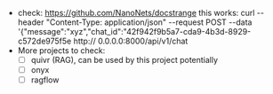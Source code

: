 - check: https://github.com/NanoNets/docstrange
this works:
curl --header "Content-Type: application/json"   --request POST   --data '{"message":"xyz","chat_id":"42f942f9b5a7-cda9-4b3d-8929-c572de975f5e  http://
0.0.0.0:8000/api/v1/chat
- More projects to check:
    - [ ] quivr (RAG), can be used by this project potentially
    - [ ] onyx
    - [ ] ragflow